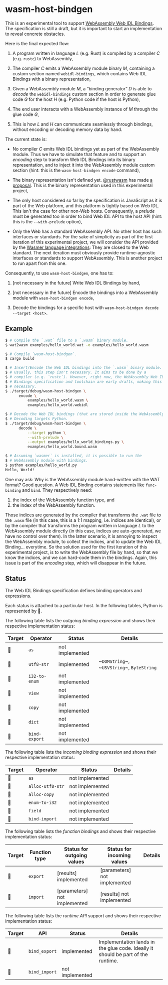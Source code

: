 # wasm-host-bindgen

This is an experimental tool to support [WebAssembly Web IDL
Bindings][web-idl-bindings]. The specification is still a draft, but
it is important to start an implementation to reveal concrete
obstacles.

Here is the final expected flow:

  1. A program written in language _L_ (e.g. Rust) is compiled by a
     compiler _C_ (e.g. `rustc`) to WebAssembly,

  2. The compiler _C_ emits a WebAssembly module binary _M_,
     containing a custom section named `webidl-bindings`, which
     contains Web IDL Bindings with a binary representation,
     
  3. Given a WebAssembly module _M_, a “binding generator” _D_ is able
     to _decode_ the `webidl-bindings` custom section in order to
     generate glue code _G_ for the host _H_ (e.g. Python code if the
     host is Python),

  4. The end user interacts with a WebAssembly instance of _M_
     through the glue code _G_,
     
  5. This is how _L_ and _H_ can communicate seamlessly through
     bindings, without encoding or decoding memory data by hand.

The current state is:

  -  No compiler _C_ emits Web IDL bindings yet as part of the
     WebAssembly module. Thus we have to simulate that feature and to
     support an _encoding_ step to transform Web IDL Bindings into its
     binary representation, and to inject it into the WebAssembly module
     custom section (hint: this is the `wasm-host-bindgen encode`
     command),
     
  - The binary representation isn't defined yet. [@rustwasm][rustwasm]
    has made [a proposal][binary-representation]. This is the binary
    representation used in this experimental project,
    
  - The only host considered so far by the specification is JavaScript
    as it is part of the Web platform, and this platform is tightly
    based on Web IDL. This isn't the case for other non-Web
    hosts. Consequently, a _prelude_ must be generated too in order to
    bind Web IDL API to the host API (hint: this is the `--with-prelude`
    option),
    
  - Only the Web has a standard WebAssembly API. No other host has
    such interfaces or standards. For the sake of simplicity as part
    of the first iteration of this experimental project, we will
    consider the API provided by the [Wasmer language
    integrations][wasmer-language-integrations]: They are closed to
    the Web standard. The next iteration must obviously provide
    runtime-agnostic interfaces or standards to support
    WebAssembly. This is another project to run apart from this one.
    
Consequently, to use `wasm-host-bindgen`, one has to:

  1. [not necessary in the future] Write Web IDL Bindings by hand,

  2. [not necessary in the future] Encode the bindings into a
     WebAssembly module with `wasm-host-bindgen encode`,

  3. Decode the bindings for a specific host with `wasm-host-bindgen decode --target <host>`.

[web-idl-bindings]: https://github.com/WebAssembly/webidl-bindings
[binary-representation]: https://github.com/rustwasm/wasm-webidl-bindings/blob/master/BINARY.md
[rustwasm]: https://github.com/rustwasm/
[wasmer-language-integrations]: https://github.com/wasmerio?utf8=%E2%9C%93&q=-ext-wasm&type=public&language=

## Example

```sh
$ # Compile the `.wat` file to a `.wasm` binary module.
$ wat2wasm examples/hello_world.wat -o examples/hello_world.wasm

$ # Compile `wasm-host-bindgen`.
$ cargo build

$ # Insert/Encode the Web IDL bindings into the `.wasm` binary module.
$ # Usually, this step isn't necessary. It aims to be done by a
$ # compiler (e.g. `rustc`). However, right now, the WebAssembly Web IDL
$ # Bindings specification and toolchain are early drafts, making this step
$ # necessary.
$ ./target/debug/wasm-host-bindgen \
      encode \
          examples/hello_world.wasm \
          examples/hello_world.webidl

$ # Decode the Web IDL bindings (that are stored inside the WebAssembly binary module).
$ # Decoding targets Python.
$ ./target/debug/wasm-host-bindgen \
      decode \
          --target python \
          --with-prelude \
          --output examples/hello_world_bindings.py \
          examples/hello_world.bound.wasm

$ # Assuming `wasmer` is installed, it is possible to run the
$ # WebAssembly module with bindings.
$ python examples/hello_world.py
Hello, World!
```

One may ask: Why is the WebAssembly module hand-written with the WAT
format? Good question. A Web IDL Binding contains statements like
`func-binding` and `bind`. They respectively need:

  1. the index of the WebAssembly function type, and
  2. the index of the WebAssembly function.
  
Those indices are generated by the compiler that transforms the `.wat`
file to the `.wasm` file (in this case, this is a 1:1 mapping,
i.e. indices are identical), or by the compiler that transforms the
program written in language _L_ to the WebAssembly module directly (in
this case, indices are auto-generated, we have no control over
them). In the latter scenario, it is annoying to inspect the
WebAssembly module, to collect the indices, and to update the Web IDL
Binding… everytime. So the solution used for the first iteration of
this experimental project, is to write the WebAssembly file by hand,
so that we know the indices, and we can hard-code them in the
bindings. Again, this issue is part of the _encoding_ step, which will
disappear in the future.

## Status

The Web IDL Bindings specification defines binding operators and
expressions.

Each status is attached to a particular host. In the following tables,
Python is represented by 🐍.

The following table lists the _outgoing binding
expression_ and shows their respective implementation status:

| Target | Operator | Status | Details |
|-|-|-|-|
| 🐍 | `as` | not implemented | |
| 🐍 | `utf8-str` | implemented | ~`DOMString`~, ~`USVString`~, `ByteString` |
| 🐍 | `i32-to-enum` | not implemented |
| 🐍 | `view` | not implemented |
| 🐍 | `copy` | not implemented |
| 🐍 | `dict` | not implemented |
| 🐍 | `bind-export` | not implemented |

The following table lists the _incoming binding expression_ and shows
their respective implementation status:

|Target | Operator | Status | Details |
|-|-|-|-|
| 🐍 | `as` | not implemented | |
| 🐍 | `alloc-utf8-str` | not implemented | |
| 🐍 | `alloc-copy` | not implemented |
| 🐍 | `enum-to-i32` | not implemented |
| 🐍 | `field` | not implemented |
| 🐍 | `bind-import` | not implemented |

The following table lists the _function bindings_ and shows their
respective implementation status:

| Target | Function type | Status for outgoing values | Status for incoming values | Details |
|-|-|-|-|-|
| 🐍 | `export` | [results] implemented | [parameters] not implemented |
| 🐍 | `import` | [parameters] not implemented | [results] not implemented |


The following table lists the _runtime API_ support and shows their
respective implementation status:

| Target | API | Status | Details |
|-|-|-|-|
| 🐍 | `bind_export` | implemented | Implementation lands in the glue code. Ideally it should be part of the runtime. |
| 🐍 | `bind_import` | not implemented |

